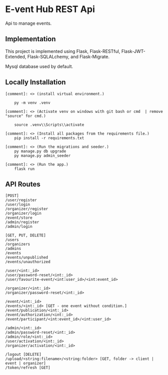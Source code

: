 # E-vent Hub REST Api

Api to manage events.

## Implementation

This project is implemented using Flask, Flask-RESTful, Flask-JWT-Extended, Flask-SQLALchemy, and Flask-Migrate.

Mysql database used by default.

## Locally Installation

```
[comment]: <> (install virtual environment.)

    py -m venv .venv

[comment]: <> (Activate venv on windows with git bash or cmd  | remove "source" for cmd.)

    source .venv\\Scripts\\activate

[comment]: <> (Install all packages from the requirements file.)
    pip install -r requirements.txt

[comment]: <> (Run the migrations and seeder.)
    py manage.py db upgrade
    py manage.py admin_seeder

[comment]: <> (Run the app.)
    flask run
```

## API Routes

```
[POST]
/user/register
/user/login
/organizer/register
/organizer/login
/event/store
/admin/register
/admin/login

[GET, PUT, DELETE]
/users
/organizers
/admins
/events
/events/unpublished
/events/unauthorized

/user/<int:_id>
/user/password-reset/<int:_id>
/user/favourite-event/<int:user_id>/<int:event_id>

/organizer/<int:_id>
/organizer/password-reset/<int:_id>

/event/<int:_id>
/events/<int:_id> [GET - one event without condition.]
/event/publication/<int:_id>
/event/authorization/<int:_id>
/event/participant/<int:event_id>/<int:user_id>

/admin/<int:_id>
/admin/password-reset/<int:_id>
/admin/role/<int:_id>
/user/activation/<int:_id>
/organizer/activation/<int:_id>

/logout [DELETE]
/upload/<string:filename>/<string:folder> [GET, folder -> client | event | organizer]
/token/refresh [GET]
```

